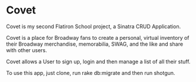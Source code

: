 # Covet

Covet is my second Flatiron School project, a Sinatra CRUD Application. 

Covet is a place for Broadway fans to create a personal, virtual inventory of their Broadway merchandise, memorabilia, SWAG, and the like and share with other users.

Covet allows a User to sign up, login and then manage a list of all their stuff.

To use this app, just clone, run rake db:migrate and then run shotgun. 
